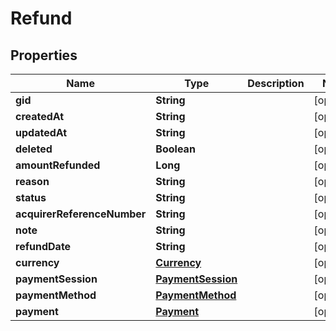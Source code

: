 

# Refund

## Properties

Name | Type | Description | Notes
------------ | ------------- | ------------- | -------------
**gid** | **String** |  |  [optional]
**createdAt** | **String** |  |  [optional]
**updatedAt** | **String** |  |  [optional]
**deleted** | **Boolean** |  |  [optional]
**amountRefunded** | **Long** |  |  [optional]
**reason** | **String** |  |  [optional]
**status** | **String** |  |  [optional]
**acquirerReferenceNumber** | **String** |  |  [optional]
**note** | **String** |  |  [optional]
**refundDate** | **String** |  |  [optional]
**currency** | [**Currency**](Currency.md) |  |  [optional]
**paymentSession** | [**PaymentSession**](PaymentSession.md) |  |  [optional]
**paymentMethod** | [**PaymentMethod**](PaymentMethod.md) |  |  [optional]
**payment** | [**Payment**](Payment.md) |  |  [optional]



